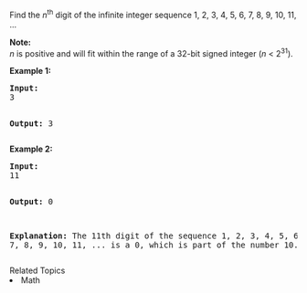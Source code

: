 <p>Find the <i>n</i><sup>th</sup> digit of the infinite integer sequence 1, 2, 3, 4, 5, 6, 7, 8, 9, 10, 11, ... </p>

<p><b>Note:</b><br />
<i>n</i> is positive and will fit within the range of a 32-bit signed integer (<i>n</i> < 2<sup>31</sup>).
</p>

<p><b>Example 1:</b>
<pre>
<b>Input:</b>
3

<b>Output:</b>
3
</pre>
</p>

<p><b>Example 2:</b>
<pre>
<b>Input:</b>
11

<b>Output:</b>
0

<b>Explanation:</b>
The 11th digit of the sequence 1, 2, 3, 4, 5, 6, 7, 8, 9, 10, 11, ... is a 0, which is part of the number 10.
</pre>
</p><div><div>Related Topics</div><div><li>Math</li></div></div>